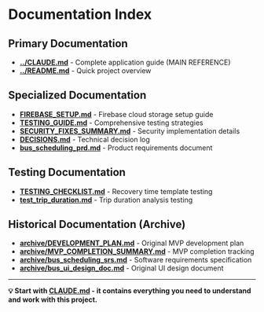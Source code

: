 # Documentation Index

## Primary Documentation
- **[../CLAUDE.md](../CLAUDE.md)** - Complete application guide (MAIN REFERENCE)
- **[../README.md](../README.md)** - Quick project overview

## Specialized Documentation
- **[FIREBASE_SETUP.md](./FIREBASE_SETUP.md)** - Firebase cloud storage setup guide
- **[TESTING_GUIDE.md](./TESTING_GUIDE.md)** - Comprehensive testing strategies
- **[SECURITY_FIXES_SUMMARY.md](./SECURITY_FIXES_SUMMARY.md)** - Security implementation details
- **[DECISIONS.md](./DECISIONS.md)** - Technical decision log
- **[bus_scheduling_prd.md](./bus_scheduling_prd.md)** - Product requirements document

## Testing Documentation
- **[TESTING_CHECKLIST.md](./TESTING_CHECKLIST.md)** - Recovery time template testing
- **[test_trip_duration.md](./test_trip_duration.md)** - Trip duration analysis testing

## Historical Documentation (Archive)
- **[archive/DEVELOPMENT_PLAN.md](./archive/DEVELOPMENT_PLAN.md)** - Original MVP development plan
- **[archive/MVP_COMPLETION_SUMMARY.md](./archive/MVP_COMPLETION_SUMMARY.md)** - MVP completion tracking
- **[archive/bus_scheduling_srs.md](./archive/bus_scheduling_srs.md)** - Software requirements specification
- **[archive/bus_ui_design_doc.md](./archive/bus_ui_design_doc.md)** - Original UI design document

---

**💡 Start with [CLAUDE.md](../CLAUDE.md) - it contains everything you need to understand and work with this project.**